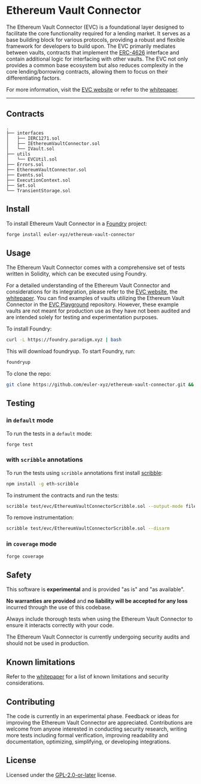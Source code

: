 # Ethereum Vault Connector

The Ethereum Vault Connector (EVC) is a foundational layer designed to facilitate the core functionality required for a lending market. It serves as a base building block for various protocols, providing a robust and flexible framework for developers to build upon. The EVC primarily mediates between vaults, contracts that implement the [ERC-4626](https://ethereum.org/en/developers/docs/standards/tokens/erc-4626/) interface and contain additional logic for interfacing with other vaults. The EVC not only provides a common base ecosystem but also reduces complexity in the core lending/borrowing contracts, allowing them to focus on their differentiating factors.

For more information, visit the [EVC website](https://evc.wtf/) or refer to the [whitepaper](https://github.com/euler-xyz/ethereum-vault-connector/tree/master/docs/whitepaper.md).

---

## Contracts

```
.
├── interfaces
│   ├── IERC1271.sol
│   ├── IEthereumVaultConnector.sol
│   └── IVault.sol
├── utils
│   └── EVCUtil.sol
├── Errors.sol
├── EthereumVaultConnector.sol
├── Events.sol
├── ExecutionContext.sol
├── Set.sol
└── TransientStorage.sol
```

## Install

To install Ethereum Vault Connector in a [Foundry](https://github.com/foundry-rs/foundry) project:

```sh
forge install euler-xyz/ethereum-vault-connector
```

## Usage

The Ethereum Vault Connector comes with a comprehensive set of tests written in Solidity, which can be executed using Foundry.

For a detailed understanding of the Ethereum Vault Connector and considerations for its integration, please refer to the [EVC website](https://evc.wtf/), the [whitepaper](https://github.com/euler-xyz/ethereum-vault-connector/tree/master/docs/whitepaper.md). You can find examples of vaults utilizing the Ethereum Vault Connector in the [EVC Playground](https://github.com/euler-xyz/evc-playground/tree/master/src) repository. However, these example vaults are not meant for production use as they have not been audited and are intended solely for testing and experimentation purposes.

To install Foundry:

```sh
curl -L https://foundry.paradigm.xyz | bash
```

This will download foundryup. To start Foundry, run:

```sh
foundryup
```

To clone the repo:

```sh
git clone https://github.com/euler-xyz/ethereum-vault-connector.git && cd ethereum-vault-connector
```

## Testing

### in `default` mode

To run the tests in a `default` mode:

```sh
forge test
```

### with `scribble` annotations

To run the tests using `scribble` annotations first install [scribble](https://docs.scribble.codes/):

```sh
npm install -g eth-scribble
```

To instrument the contracts and run the tests:

```sh
scribble test/evc/EthereumVaultConnectorScribble.sol --output-mode files --arm && forge test
```

To remove instrumentation:

```sh
scribble test/evc/EthereumVaultConnectorScribble.sol --disarm
```

### in `coverage` mode

```sh
forge coverage
```

## Safety

This software is **experimental** and is provided "as is" and "as available".

**No warranties are provided** and **no liability will be accepted for any loss** incurred through the use of this codebase.

Always include thorough tests when using the Ethereum Vault Connector to ensure it interacts correctly with your code.

The Ethereum Vault Connector is currently undergoing security audits and should not be used in production.

## Known limitations

Refer to the [whitepaper](https://github.com/euler-xyz/ethereum-vault-connector/tree/master/docs/whitepaper.md#security-considerations) for a list of known limitations and security considerations.

## Contributing

The code is currently in an experimental phase. Feedback or ideas for improving the Ethereum Vault Connector are appreciated. Contributions are welcome from anyone interested in conducting security research, writing more tests including formal verification, improving readability and documentation, optimizing, simplifying, or developing integrations.

## License

Licensed under the [GPL-2.0-or-later](https://github.com/euler-xyz/ethereum-vault-connector/tree/master/LICENSE) license.

